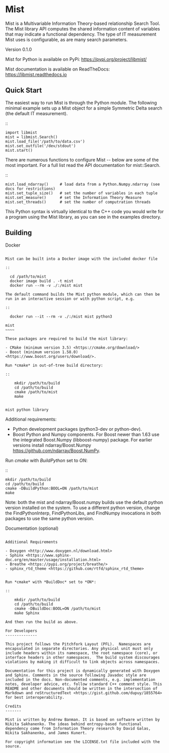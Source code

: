 Mist
====

Mist is a Multivariable Information Theory-based relationship Search Tool. The Mist library API computes the shared information content of variables that may indicate a functional dependency. The type of IT measurement Mist uses is configurable, as are many search parameters.

Version 0.1.0

Mist for Python is available on PyPi: <https://pypi.org/project/libmist/>

Mist documentation is available on ReadTheDocs: <https://libmist.readthedocs.io>

Quick Start
-----------

The easiest way to run Mist is through the Python module. The following minimal example sets up a Mist object for a simple Symmetric Delta search (the default IT measurement).

::

    import libmist
    mist = libmist.Search()
    mist.load_file('/path/to/data.csv')
    mist.set_outfile('/dev/stdout')
    mist.start()

There are numerous functions to configure Mist -- below are some of the most important. For a full list read the API documentation for mist::Search.

::

    mist.load_ndarray()     # load data from a Python.Numpy.ndarray (see docs for restrictions)
    mist.set_tuple_size()   # set the number of variables in each tuple
    mist.set_measure()      # set the Information Theory Measure
    mist.set_threads()      # set the number of computration threads

This Python syntax is virtually identical to the C++ code you would write for a program using the Mist library, as you can see in the examples directory.

Building
--------

Docker
~~~~~~

Mist can be built into a Docker image with the included docker file

::

  cd /path/to/mist
  docker image build . -t mist
  docker run --rm -v ./:/mist mist

The default command builds the Mist python module, which can then be run in an interactive session or with python script, e.g.

::

  docker run --it --rm -v ./:/mist mist python3

mist
~~~~

These packages are required to build the mist library:

- CMake (minimum version 3.5) <https://cmake.org/download/>
- Boost (minimum version 1.58.0) <https://www.boost.org/users/download/>.

Run *cmake* in out-of-tree build directory:

::

    mkdir /path/to/build
    cd /path/to/build
    cmake /path/to/mist
    make


mist python library
~~~~~~~~~~~~~~~~~~~

Additional requirements:

- Python development packages (python3-dev or python-dev).
- Boost Python and Numpy components. For Boost newer than 1.63 use the integrated Boost.Numpy (libboost-numpy) package. For earlier versions install ndarray/Boost.Numpy <https://github.com/ndarray/Boost.NumPy>.

Run *cmake* with *BuildPython* set to *ON*:

::

    mkdir /path/to/build
    cd /path/to/build
    cmake -DBuildPython:BOOL=ON /path/to/mist
    make

Note: both the mist and ndarray/Boost.numpy builds use the default python version installed on the system. To use a different python version, change the FindPythonInterp, FindPythonLibs, and FindNumpy invocations in both packages to use the same python version.

Documentation (optional)
~~~~~~~~~~~~~~~~~~~~~~~~

Additional Requirements

- Doxygen <http://www.doxygen.nl/download.html>
- Sphinx <https://www.sphinx-doc.org/en/master/usage/installation.html>
- Breathe <https://pypi.org/project/breathe/>
- sphinx_rtd_theme <https://github.com/rtfd/sphinx_rtd_theme>


Run *cmake* with *BuildDoc* set to *ON*:

::

    mkdir /path/to/build
    cd /path/to/build
    cmake -DBuildDoc:BOOL=ON /path/to/mist
    make Sphinx

And then run the build as above.

For Developers
--------------

This project follows the Pitchfork Layout (PFL).  Namespaces are encapsulated in separate directories. Any physical unit must only include headers within its namespace, the root namespace (core), or interface headers in other namespaces.  The build system discourages violations by making it difficult to link objects across namespaces.

Documentation for this project is dynamically generated with Doxygen and Sphinx. Comments in the source following Javadoc style are included in the docs. Non-documented comments, e.g. implementation notes, developer advice, etc. follow standard C++ comment style. This README and other documents should be written in the intersection of Markdown and reStructuredText <https://gist.github.com/dupuy/1855764> for best interoperability.

Credits
-------

Mist is written by Andrew Banman. It is based on software written by Nikita Sakhanenko. The ideas behind entropy-based functional dependency come from Information Theory research by David Galas, Nikita Sakhanenko, and James Kunert.

For copyright information see the LICENSE.txt file included with the source.
